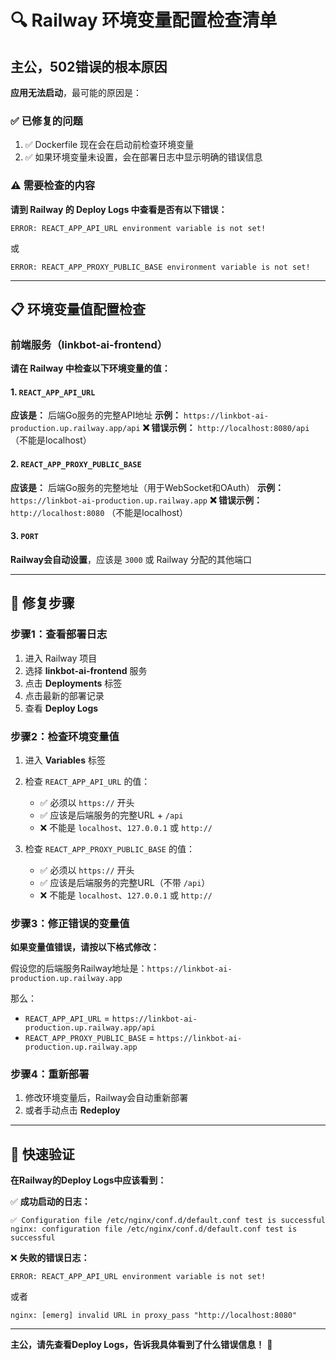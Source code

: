 # 🔍 Railway 环境变量配置检查清单

## 主公，502错误的根本原因

**应用无法启动**，最可能的原因是：

### ✅ 已修复的问题
1. ✅ Dockerfile 现在会在启动前检查环境变量
2. ✅ 如果环境变量未设置，会在部署日志中显示明确的错误信息

### ⚠️ 需要检查的内容

**请到 Railway 的 Deploy Logs 中查看是否有以下错误：**
```
ERROR: REACT_APP_API_URL environment variable is not set!
```
或
```
ERROR: REACT_APP_PROXY_PUBLIC_BASE environment variable is not set!
```

---

## 📋 环境变量值配置检查

### 前端服务（linkbot-ai-frontend）

**请在 Railway 中检查以下环境变量的值：**

#### 1. `REACT_APP_API_URL`
**应该是：** 后端Go服务的完整API地址
**示例：** `https://linkbot-ai-production.up.railway.app/api`
**❌ 错误示例：** `http://localhost:8080/api` （不能是localhost）

#### 2. `REACT_APP_PROXY_PUBLIC_BASE`  
**应该是：** 后端Go服务的完整地址（用于WebSocket和OAuth）
**示例：** `https://linkbot-ai-production.up.railway.app`
**❌ 错误示例：** `http://localhost:8080` （不能是localhost）

#### 3. `PORT`
**Railway会自动设置**，应该是 `3000` 或 Railway 分配的其他端口

---

## 🔧 修复步骤

### 步骤1：查看部署日志
1. 进入 Railway 项目
2. 选择 **linkbot-ai-frontend** 服务
3. 点击 **Deployments** 标签
4. 点击最新的部署记录
5. 查看 **Deploy Logs**

### 步骤2：检查环境变量值
1. 进入 **Variables** 标签
2. 检查 `REACT_APP_API_URL` 的值：
   - ✅ 必须以 `https://` 开头
   - ✅ 应该是后端服务的完整URL + `/api`
   - ❌ 不能是 `localhost`、`127.0.0.1` 或 `http://`

3. 检查 `REACT_APP_PROXY_PUBLIC_BASE` 的值：
   - ✅ 必须以 `https://` 开头
   - ✅ 应该是后端服务的完整URL（不带 `/api`）
   - ❌ 不能是 `localhost`、`127.0.0.1` 或 `http://`

### 步骤3：修正错误的变量值

**如果变量值错误，请按以下格式修改：**

假设您的后端服务Railway地址是：`https://linkbot-ai-production.up.railway.app`

那么：
- `REACT_APP_API_URL` = `https://linkbot-ai-production.up.railway.app/api`
- `REACT_APP_PROXY_PUBLIC_BASE` = `https://linkbot-ai-production.up.railway.app`

### 步骤4：重新部署
1. 修改环境变量后，Railway会自动重新部署
2. 或者手动点击 **Redeploy**

---

## 📝 快速验证

**在Railway的Deploy Logs中应该看到：**

✅ **成功启动的日志：**
```
✅ Configuration file /etc/nginx/conf.d/default.conf test is successful
nginx: configuration file /etc/nginx/conf.d/default.conf test is successful
```

❌ **失败的错误日志：**
```
ERROR: REACT_APP_API_URL environment variable is not set!
```
或者
```
nginx: [emerg] invalid URL in proxy_pass "http://localhost:8080"
```

---

**主公，请先查看Deploy Logs，告诉我具体看到了什么错误信息！** 🎯

